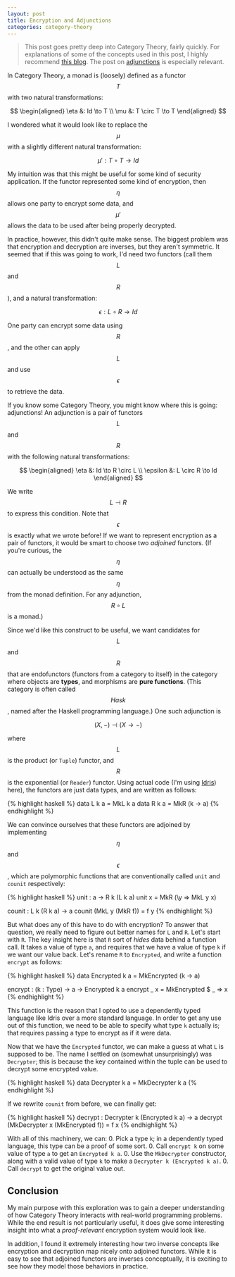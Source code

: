 ```yaml
---
layout: post
title: Encryption and Adjunctions
categories: category-theory
---
```


> This post goes pretty deep into Category Theory, fairly quickly. For
> explanations of some of the concepts used in this post, I highly recommend
> [this blog](https://bartoszmilewski.com/2014/10/28/category-theory-for-programmers-the-preface/).
> The post on [adjunctions](https://bartoszmilewski.com/2016/04/18/adjunctions/)
> is especially relevant.

In Category Theory, a monad is (loosely) defined as a functor $$T$$ with two
natural transformations:

$$ \begin{aligned}
\eta &: Id \to T \\
\mu &: T \circ T \to T
\end{aligned} $$

I wondered what it would look like to replace the $$\mu$$ with a slightly
different natural transformation:

$$ \mu' : T \circ T \to Id $$

My intuition was that this might be useful for some kind of security
application. If the functor represented some kind of encryption, then $$\eta$$
allows one party to encrypt some data, and $$\mu'$$ allows the data to be used
after being properly decrypted.

In practice, however, this didn't quite make sense. The biggest problem was that
encryption and decryption are inverses, but they aren't symmetric. It seemed
that if this was going to work, I'd need two functors (call them $$L$$ and
$$R$$), and a natural transformation:

$$ \epsilon : L \circ R \to Id $$

One party can encrypt some data using $$R$$, and the other can apply $$L$$ and
use $$\epsilon$$ to retrieve the data.

If you know some Category Theory, you might know where this is going:
adjunctions! An adjunction is a pair of functors $$L$$ and $$R$$ with the
following natural transformations:

$$ \begin{aligned}
\eta &: Id \to R \circ L \\
\epsilon &: L \circ R \to Id
\end{aligned} $$

We write $$L \dashv R$$ to express this condition. Note that $$\epsilon$$ is
exactly what we wrote before! If we want to represent encryption as a pair of
functors, it would be smart to choose two *adjoined* functors. (If you're
curious, the $$\eta$$ can actually be understood as the same $$\eta$$ from the
monad definition. For any adjunction, $$R \circ L$$ is a monad.)


Since we'd like this construct to be useful, we want candidates for $$L$$ and
$$R$$ that are endofunctors (functors from a category to itself) in the category
where objects are **types**, and morphisms are **pure functions**. (This
category is often called $$Hask$$, named after the Haskell programming
language.) One such adjunction is

$$ (X, -) \dashv (X \to -) $$

where $$L$$ is the product (or `Tuple`) functor, and $$R$$ is the exponential
(or `Reader`) functor. Using actual code (I'm
using [Idris](https://www.idris-lang.org/)) here), the functors are just data
types, and are written as follows:

{% highlight haskell %}
data L k a = MkL k a
data R k a = MkR (k -> a)
{% endhighlight %}

We can convince ourselves that these functors are adjoined by implementing
$$\eta$$ and $$\epsilon$$, which are polymorphic functions that are
conventionally called `unit` and `counit` respectively:

{% highlight haskell %}
unit : a -> R k (L k a)
unit x = MkR (\y => MkL y x)

counit : L k (R k a) -> a
counit (MkL y (MkR f)) = f y
{% endhighlight %}

But what does any of this have to do with encryption? To answer that question,
we really need to figure out better names for `L` and `R`. Let's start with `R`.
The key insight here is that `R` sort of *hides* data behind a function call. It
takes a value of type `a`, and requires that we have a value of type `k` if we
want our value back. Let's rename `R` to `Encrypted`, and write a function
`encrypt` as follows:

{% highlight haskell %}
data Encrypted k a = MkEncrypted (k -> a)

encrypt : (k : Type) -> a -> Encrypted k a
encrypt _ x = MkEncrypted $ \_ => x
{% endhighlight %}

This function is the reason that I opted to use a dependently typed language
like Idris over a more standard language. In order to get any use out of this
function, we need to be able to specify what type `k` actually is; that requires
passing a type to encrypt as if it were data.

Now that we have the `Encrypted` functor, we can make a guess at what `L` is
supposed to be. The name I settled on (somewhat unsurprisingly) was `Decrypter`;
this is because the key contained within the tuple can be used to decrypt some
encrypted value.

{% highlight haskell %}
data Decrypter k a = MkDecrypter k a
{% endhighlight %}

If we rewrite `counit` from before, we can finally get:

{% highlight haskell %}
decrypt : Decrypter k (Encrypted k a) -> a
decrypt (MkDecrypter x (MkEncrypted f)) = f x
{% endhighlight %}

With all of this machinery, we can:
0. Pick a type `k`; in a dependently typed language, this type can be a proof of
   some sort.
0. Call `encrypt k` on some value of type `a` to get an `Encrypted k a`.
0. Use the `MkDecrypter` constructor, along with a valid value of type `k` to
   make a `Decrypter k (Encrypted k a)`.
0. Call `decrypt` to get the original value out.

## Conclusion
My main purpose with this exploration was to gain a deeper understanding of how
Category Theory interacts with real-world programming problems. While the end
result is not particularly useful, it does give some interesting insight into
what a *proof-relevant* encryption system would look like.

In addition, I found it extremely interesting how two inverse concepts like
encryption and decryption map nicely onto adjoined functors. While it is easy to
see that adjoined functors are inverses conceptually, it is exciting to see how
they model those behaviors in practice.
